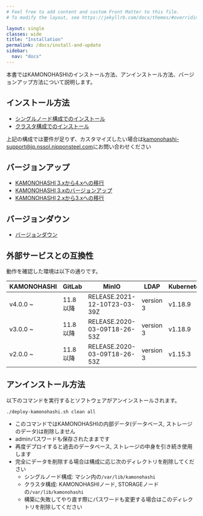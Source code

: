 ```yaml
---
# Feel free to add content and custom Front Matter to this file.
# To modify the layout, see https://jekyllrb.com/docs/themes/#overriding-theme-defaults

layout: single
classes: wide
title: "Installation"
permalink: /docs/install-and-update
sidebar:
  nav: "docs"
---
```

本書ではKAMONOHASHIのインストール方法、アンインストール方法、バージョンアップ方法について説明します。

## インストール方法

 - [シングルノード構成でのインストール](/docs/install-and-update/deploy-single-node)
 - [クラスタ構成でのインストール](/docs/install-and-update/deploy-cluster)

上記の構成では要件が足りず、カスタマイズしたい場合は[kamonohashi-support@jp.nssol.nipponsteel.com](mailto:kamonohashi-support@jp.nssol.nipponsteel.com)にお問い合わせください


## バージョンアップ
  - <a href="/docs/install-and-update/migrate3xto4x">KAMONOHASHI 3.xから4.xへの移行</a>
  - <a href="/docs/install-and-update/update">KAMONOHASHI 3.xのバージョンアップ</a>
  - <a href="/docs/install-and-update/migrate2xto3x">KAMONOHASHI 2.xから3.xへの移行</a>

## バージョンダウン
  - <a href="/docs/install-and-update/update#バージョンダウン">バージョンダウン</a>

## 外部サービスとの互換性

動作を確認した環境は以下の通りです。

|KAMONOHASHI|GitLab|MinIO| LDAP|Kubernetes |Ubuntu |
|---|---|---|---|---|---|
|v4.0.0 ~|11.8以降|RELEASE.2021-12-10T23-03-39Z|version 3| v1.18.9 |Ubuntu 18.04|
|v3.0.0 ~|11.8以降|RELEASE.2020-03-09T18-26-53Z|version 3| v1.18.9 |Ubuntu 18.04|
|v2.0.0 ~|11.8以降|RELEASE.2020-03-09T18-26-53Z|version 3| v1.15.3 |Ubuntu 18.04|

## アンインストール方法

以下のコマンドを実行するとソフトウェアがアンインストールされます。
```
./deploy-kamonohashi.sh clean all
```

* このコマンドではKAMONOHASHIの内部データ(データベース, ストレージのデータ)は削除しません
* adminパスワードも保存されたままです
* 再度デプロイすると過去のデータベース, ストレージの中身を引き続き使用します
* 完全にデータを削除する場合は構成に応じ次のディレクトリを削除してください
  * シングルノード構成: マシン内の`/var/lib/kamonohashi`
  * クラスタ構成: KAMONOHASHIノード, STORAGEノードの`/var/lib/kamonohashi`
  * 構築に失敗してやり直す際にパスワードも変更する場合はこのディレクトリを削除してください



